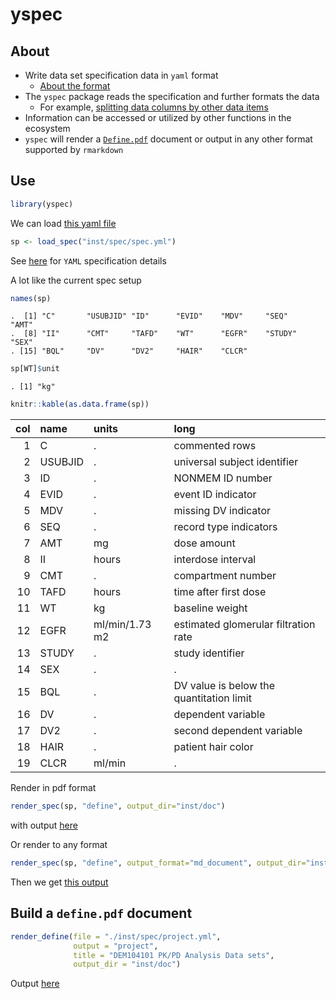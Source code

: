 
yspec
=====

About
-----

-   Write data set specification data in `yaml` format
    -   [About the format](./inst/doc/reference.md)
-   The `yspec` package reads the specification and further formats the data
    -   For example, [splitting data columns by other data items](./inst/doc/reference.md#split-data-column)
-   Information can be accessed or utilized by other functions in the ecosystem
-   `yspec` will render a [`Define.pdf`](./inst/doc/define.pdf) document or output in any other format supported by `rmarkdown`

Use
---

``` r
library(yspec)
```

We can load [this yaml file](inst/spec/spec.yml)

``` r
sp <- load_spec("inst/spec/spec.yml")
```

See [here](./inst/doc/reference.md) for `YAML` specification details

A lot like the current spec setup

``` r
names(sp)
```

    .  [1] "C"       "USUBJID" "ID"      "EVID"    "MDV"     "SEQ"     "AMT"    
    .  [8] "II"      "CMT"     "TAFD"    "WT"      "EGFR"    "STUDY"   "SEX"    
    . [15] "BQL"     "DV"      "DV2"     "HAIR"    "CLCR"

``` r
sp[WT]$unit
```

    . [1] "kg"

``` r
knitr::kable(as.data.frame(sp))
```

|  col| name    | units          | long                                     |
|----:|:--------|:---------------|:-----------------------------------------|
|    1| C       | .              | commented rows                           |
|    2| USUBJID | .              | universal subject identifier             |
|    3| ID      | .              | NONMEM ID number                         |
|    4| EVID    | .              | event ID indicator                       |
|    5| MDV     | .              | missing DV indicator                     |
|    6| SEQ     | .              | record type indicators                   |
|    7| AMT     | mg             | dose amount                              |
|    8| II      | hours          | interdose interval                       |
|    9| CMT     | .              | compartment number                       |
|   10| TAFD    | hours          | time after first dose                    |
|   11| WT      | kg             | baseline weight                          |
|   12| EGFR    | ml/min/1.73 m2 | estimated glomerular filtration rate     |
|   13| STUDY   | .              | study identifier                         |
|   14| SEX     | .              | .                                        |
|   15| BQL     | .              | DV value is below the quantitation limit |
|   16| DV      | .              | dependent variable                       |
|   17| DV2     | .              | second dependent variable                |
|   18| HAIR    | .              | patient hair color                       |
|   19| CLCR    | ml/min         | .                                        |

Render in pdf format

``` r
render_spec(sp, "define", output_dir="inst/doc")
```

with output [here](./inst/doc/define.pdf)

Or render to any format

``` r
render_spec(sp, "define", output_format="md_document", output_dir="inst/doc")
```

Then we get [this output](./inst/doc/define.md)

Build a `define.pdf` document
-----------------------------

``` r
render_define(file = "./inst/spec/project.yml", 
              output = "project", 
              title = "DEM104101 PK/PD Analysis Data sets", 
              output_dir = "inst/doc")
```

Output [here](./inst/doc/project.pdf)
